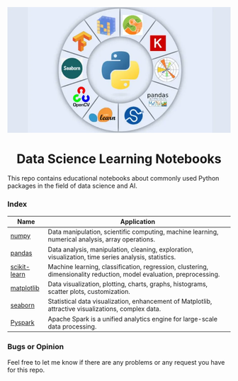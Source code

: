 <p align="center">
  <img src="./Images/banner.png" width=600>
</p>
<h1 align="center">Data Science Learning Notebooks</h1>

This repo contains educational notebooks about commonly used Python packages in the field of data science and AI.

### Index
| Name | Application  |
| --- | --- |
| [numpy](https://github.com/TheGeekers/DataScience-Notebooks/tree/main/numpy) | Data manipulation, scientific computing, machine learning, numerical analysis, array operations. |
| [pandas](https://github.com/TheGeekers/DataScience-Notebooks/tree/main/pandas) | Data analysis, manipulation, cleaning, exploration, visualization, time series analysis, statistics. |
| [scikit-learn](https://github.com/TheGeekers/DataScience-Notebooks/tree/main/scikit-learn) | Machine learning, classification, regression, clustering, dimensionality reduction, model evaluation, preprocessing. |
| [matplotlib](https://github.com/TheGeekers/DataScience-Notebooks/tree/main/matplotlib) | Data visualization, plotting, charts, graphs, histograms, scatter plots, customization. |
| [seaborn](https://github.com/TheGeekers/DataScience-Notebooks/tree/main/seaborn) | Statistical data visualization, enhancement of Matplotlib, attractive visualizations, complex data. |
| [Pyspark](https://github.com/TheGeekers/DataScience-Notebooks/tree/main/PySpark) | Apache Spark is a unified analytics engine for large-scale data processing. |

### Bugs or Opinion
Feel free to let me know if there are any problems or any request you have for this repo.
